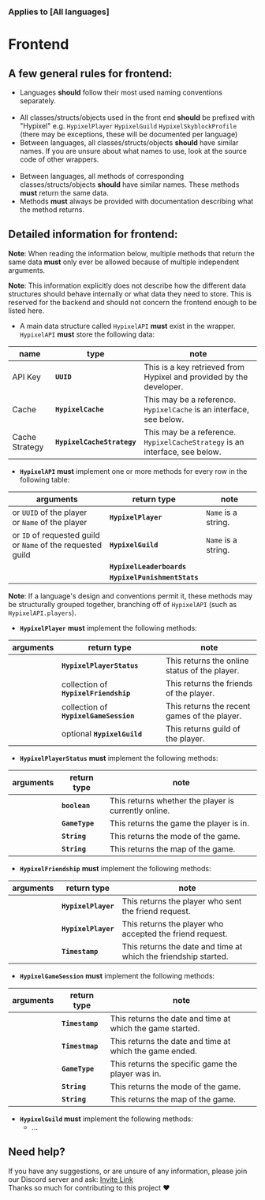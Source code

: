 ### Applies to [All languages]

# Frontend
A few general rules for frontend:
--

 - Languages **should** follow their most used naming conventions separately.</br></br>
 - All classes/structs/objects used in the front end **should** be prefixed with "Hypixel" e.g. `HypixelPlayer` `HypixelGuild` `HypixelSkyblockProfile` (there may be exceptions, these will be documented per language)
 - Between languages, all classes/structs/objects **should** have similar names. If you are unsure about what names to use, look at the source code of other wrappers.</br></br>
 - Between languages, all methods of corresponding classes/structs/objects **should** have similar names. These methods **must** return the same data.
 - Methods **must** always be provided with documentation describing what the method returns.

Detailed information for frontend:
--
**Note**: When reading the information below, multiple methods that return the same data **must** only ever be allowed because of multiple independent arguments.

**Note**: This information explicitly does not describe how the different data structures should behave internally or what data they need to store. This is reserved for the backend and should not concern the frontend enough to be listed here.

- A main data structure called `HypixelAPI` **must** exist in the wrapper. `HypixelAPI` **must** store the following data:

| name | type | note |
| --- | --- | --- |
| API Key | **`UUID`** | This is a key retrieved from Hypixel and provided by the developer. |
| Cache | **`HypixelCache`** | This may be a reference. `HypixelCache` is an interface, see below. |
| Cache Strategy | **`HypixelCacheStrategy`** | This may be a reference. `HypixelCacheStrategy` is an interface, see below. |

- **`HypixelAPI` must** implement one or more methods for every row in the following table:

| arguments | return type | note |
| --- | --- | --- |
| or `UUID` of the player</br>or `Name` of the player | **`HypixelPlayer`** | `Name` is a string. |
| or `ID` of requested guild</br>or `Name` of the requested guild | **`HypixelGuild`** | `Name` is a string. |
| | **`HypixelLeaderboards`** |
| | **`HypixelPunishmentStats`** |

**Note**: If a language's design and conventions permit it, these methods may be structurally grouped together, branching off of `HypixelAPI` (such as `HypixelAPI.players`).

- **`HypixelPlayer`** **must** implement the following methods:

| arguments | return type | note |
| --- | --- | --- |
| | **`HypixelPlayerStatus`** | This returns the online status of the player. |
| | collection of **`HypixelFriendship`** | This returns the friends of the player. |
| | collection of **`HypixelGameSession`** | This returns the recent games of the player. |
| | optional **`HypixelGuild`** | This returns guild of the player. |

- **`HypixelPlayerStatus`** **must** implement the following methods:

| arguments | return type | note |
| --- | --- | --- |
| | **`boolean`** | This returns whether the player is currently online. |
| | **`GameType`** | This returns the game the player is in. |
| | **`String`** | This returns the mode of the game. |
| | **`String`** | This returns the map of the game. |

- **`HypixelFriendship`** **must** implement the following methods:

| arguments | return type | note |
| --- | --- | --- |
| | **`HypixelPlayer`** | This returns the player who sent the friend request. |
| | **`HypixelPlayer`** | This returns the player who accepted the friend request. |
| | **`Timestamp`** | This returns the date and time at which the friendship started. |

- **`HypixelGameSession`** **must** implement the following methods:

| arguments | return type | note |
| --- | --- | --- |
| | **`Timestamp`** | This returns the date and time at which the game started. |
| | **`Timestmap`** | This returns the date and time at which the game ended. |
| | **`GameType`** | This returns the specific game the player was in. |
| | **`String`** | This returns the mode of the game. |
| | **`String`** | This returns the map of the game. |

 - **`HypixelGuild` must** implement the following methods:
    - ...

Need help?
--
If you have any suggestions, or are unsure of any information, please join our Discord server and ask: [Invite Link](https://discord.com/invite/NkRQHemWtJ)<br>
Thanks so much for contributing to this project ❤️
